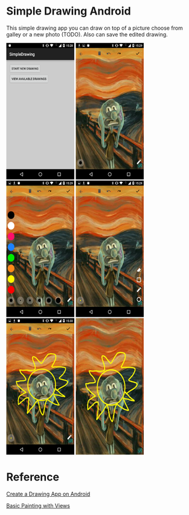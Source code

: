 Simple Drawing Android
=============

This simple drawing app you can draw on top of a picture choose from galley or a new photo (TODO). Also can save the edited drawing.

<img src="images/Screenshot_MainActivity.png" alt="Start scree" width="180px" height="360px">

<img src="images/Screenshot_Drawing1.png" alt="Drawing initial view" width="180px" height="360px">

<img src="images/Screenshot_Drawing_Colors.png" alt="Drawing colors and width options" width="180px" height="360px">

<img src="images/Screenshot_DrawingOptions.png" alt="Drawing options" width="180px" height="360px">

<img src="images/Screenshot_DrawingFinal.png" alt="Drawing after some edition" width="180px" height="360px">

<img src="images/IMG-20160527-153021.jpg" alt="Image resulted from edition" width="180px" height="360px">

Reference
=============
[Create a Drawing App on Android](http://code.tutsplus.com/series/create-a-drawing-app-on-android--cms-704)

[Basic Painting with Views](https://github.com/codepath/android_guides/wiki/Basic-Painting-with-Views)
